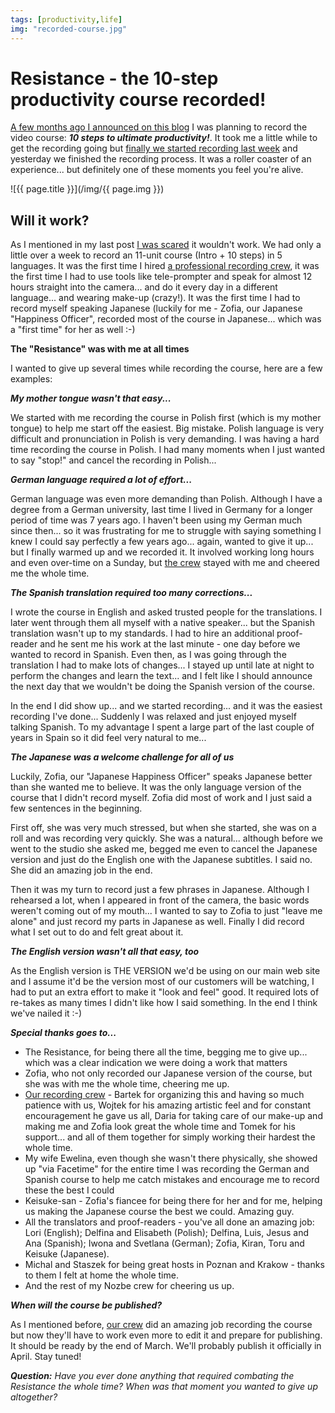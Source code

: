 ```yaml
---
tags: [productivity,life]
img: "recorded-course.jpg"
---
```


# Resistance - the 10-step productivity course recorded!

[A few months ago I announced on this blog][1] I was planning to record the video course: ***10 steps to ultimate productivity!***. It took me a little while to get the recording going but [finally we started recording last week][2] and yesterday we finished the recording process. It was a roller coaster of an experience... but definitely one of these moments you feel you're alive.

<!--More-->

![{{ page.title }}](/img/{{ page.img }})

## Will it work?

As I mentioned in my last post [I was scared][2] it wouldn't work. We had only a little over a week to record an 11-unit course (Intro + 10 steps) in 5 languages. It was the first time I hired [a professional recording crew][3], it was the first time I had to use tools like tele-prompter and speak for almost 12 hours straight into the camera... and do it every day in a different language... and wearing make-up (crazy!). It was the first time I had to record myself speaking Japanese (luckily for me - Zofia, our Japanese "Happiness Officer", recorded most of the course in Japanese... which was a "first time" for her as well :-)

**The "Resistance" was with me at all times**

I wanted to give up several times while recording the course, here are a few examples:



***My mother tongue wasn't that easy...***

We started with me recording the course in Polish first (which is my mother tongue) to help me start off the easiest. Big mistake. Polish language is very difficult and pronunciation in Polish is very demanding. I was having a hard time recording the course in Polish. I had many moments when I just wanted to say "stop!" and cancel the recording in Polish...

***German language required a lot of effort...***

German language was even more demanding than Polish. Although I have a degree from a German university, last time I lived in Germany for a longer period of time was 7 years ago. I haven't been using my German much since then... so it was frustrating for me to struggle with saying something I knew I could say perfectly a few years ago... again, wanted to give it up... but I finally warmed up and we recorded it. It involved working long hours and even over-time on a Sunday, but [the crew][3] stayed with me and cheered me the whole time.

***The Spanish translation required too many corrections...***

I wrote the course in English and asked trusted people for the translations. I later went through them all myself with a native speaker... but the Spanish translation wasn't up to my standards. I had to hire an additional proof-reader and he sent me his work at the last minute - one day before we wanted to record in Spanish. Even then, as I was going through the translation I had to make lots of changes... I stayed up until late at night to perform the changes and learn the text... and I felt like I should announce the next day that we wouldn't be doing the Spanish version of the course.

In the end I did show up... and we started recording... and it was the easiest recording I've done... Suddenly I was relaxed and just enjoyed myself talking Spanish. To my advantage I spent a large part of the last couple of years in Spain so it did feel very natural to me...

***The Japanese was a welcome challenge for all of us***

Luckily, Zofia, our "Japanese Happiness Officer" speaks Japanese better than she wanted me to believe. It was the only language version of the course that I didn't record myself. Zofia did most of work and I just said a few sentences in the beginning.

First off, she was very much stressed, but when she started, she was on a roll and was recording very quickly. She was a natural... although before we went to the studio she asked me, begged me even to cancel the Japanese version and just do the English one with the Japanese subtitles. I said no. She did an amazing job in the end.

Then it was my turn to record just a few phrases in Japanese. Although I rehearsed a lot, when I appeared in front of the camera, the basic words weren't coming out of my mouth... I wanted to say to Zofia to just "leave me alone" and just record my parts in Japanese as well. Finally I did record what I set out to do and felt great about it.

***The English version wasn't all that easy, too***

As the English version is THE VERSION we'd be using on our main web site and I assume it'd be the version most of our customers will be watching, I had to put an extra effort to make it "look and feel" good. It required lots of re-takes as many times I didn't like how I said something. In the end I think we've nailed it :-)

***Special thanks goes to...***

* The Resistance, for being there all the time, begging me to give up... which was a clear indication we were doing a work that matters
* Zofia, who not only recorded our Japanese version of the course, but she was with me the whole time, cheering me up.
* [Our recording crew][3] - Bartek for organizing this and having so much patience with us, Wojtek for his amazing artistic feel and for constant encouragement he gave us all, Daria for taking care of our make-up and making me and Zofia look great the whole time and Tomek for his support... and all of them together for simply working their hardest the whole time.
* My wife Ewelina, even though she wasn't there physically, she showed up "via Facetime" for the entire time I was recording the German and Spanish course to help me catch mistakes and encourage me to record these the best I could
* Keisuke-san - Zofia's fiancee for being there for her and for me, helping us making the Japanese course the best we could. Amazing guy.
* All the translators and proof-readers - you've all done an amazing job: Lori (English); Delfina and Elisabeth (Polish); Delfina, Luis, Jesus and Ana (Spanish); Iwona and Svetlana (German); Zofia, Kiran, Toru and Keisuke (Japanese).
* Michal and Staszek for being great hosts in Poznan and Krakow - thanks to them I felt at home the whole time.
* And the rest of my Nozbe crew for cheering us up.

***When will the course be published?***

As I mentioned before, [our crew][3] did an amazing job recording the course but now they'll have to work even more to edit it and prepare for publishing. It should be ready by the end of March. We'll probably publish it officially in April. Stay tuned!

***Question:** Have you ever done anything that required combating the Resistance the whole time? When was that moment you wanted to give up altogether?*

[1]: http://www.michaelsliwinski.com/10-steps-to-ultimate-productivity-course-to-b/
[2]: http://www.michaelsliwinski.com/scary-resistance/
[3]: http://filmpoint.pl

[n]: https://michael.gratis/nozbe